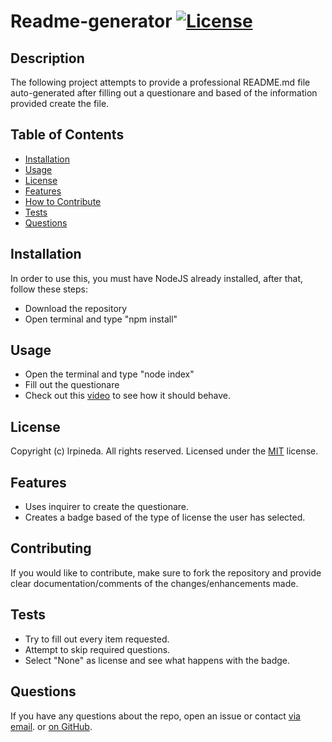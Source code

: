 
# Readme-generator   [![License](https://img.shields.io/static/v1?label=License&message=MIT&color=blueviolet&style=for-the-badge)](https://opensource.org/licenses/MIT)
  
## Description
The following project attempts to provide a professional README.md file auto-generated after filling out a questionare and based of the information provided create the file.


## Table of Contents
- [Installation](#installation)
- [Usage](#usage)
- [License](#license)
- [Features](#features)
- [How to Contribute](#contributing)
- [Tests](#tests)
- [Questions](#questions)
  

## Installation
In order to use this, you must have NodeJS already installed, after that, follow these steps:
- Download the repository
- Open terminal and type "npm install"

## Usage

- Open the terminal and type "node index"
- Fill out the questionare
- Check out this [video](https://drive.google.com/file/d/1M_JygvblcD1335wB_ADFWkBRr18fbE9O/view?usp=sharing) to see how it should behave.



## License
Copyright (c) lrpineda. All rights reserved.
Licensed under the [MIT](https://opensource.org/licenses/MIT) license.
  

## Features

- Uses inquirer to create the questionare.
- Creates a badge based of the type of license the user has selected.

## Contributing
If you would like to contribute, make sure to fork the repository and provide clear documentation/comments of the changes/enhancements made.

## Tests

- Try to fill out every item requested.
- Attempt to skip required questions.
- Select "None" as license and see what happens with the badge.



## Questions
If you have any questions about the repo, open an issue or contact [via email](mailto:luicks212@gmail.com). or [on GitHub](https://github.com/lrpineda).
  